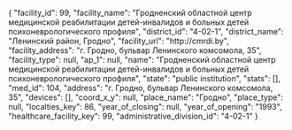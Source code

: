 {
    "facility_id": 99,
    "facility_name": "Гродненский областной центр медицинской реабилитации детей-инвалидов и больных детей психоневрологического профиля",
    "district_id": "4-02-1",
    "district_name": "Ленинский район, Гродно",
    "facility_url": "http:\/\/cmrdi.by",
    "facility_address": "г. Гродно,  бульвар Ленинского комсомола, 35",
    "facility_type": null,
    "ap_1": null,
    "name": "Гродненский областной центр медицинской реабилитации детей-инвалидов и больных детей психоневрологического профиля",
    "state": "public institution",
    "stats": [],
    "med_id": 104,
    "address": "г. Гродно,  бульвар Ленинского комсомола, 35",
    "devices": [],
    "coord_x_y": null,
    "place_name": "Гродно",
    "place_type": null,
    "localties_key": 86,
    "year_of_closing": null,
    "year_of_opening": "1993",
    "healthcare_facility_key": 99,
    "administrative_division_id": "4-02-1"
}